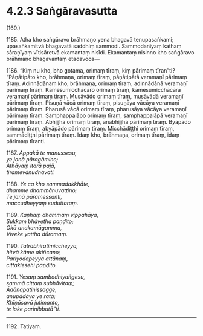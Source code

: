 

# 4.2.3 Saṅgāravasutta




(169.)

1185\. Atha kho saṅgāravo brāhmaṇo yena bhagavā tenupasaṅkami; upasaṅkamitvā bhagavatā saddhiṃ sammodi. Sammodanīyaṃ kathaṃ sāraṇīyaṃ vītisāretvā ekamantaṃ nisīdi. Ekamantaṃ nisinno kho saṅgāravo brāhmaṇo bhagavantaṃ etadavoca—

1186\. “Kiṃ nu kho, bho gotama, orimaṃ tīraṃ, kiṃ pārimaṃ tīran”ti? “Pāṇātipāto kho, brāhmaṇa, orimaṃ tīraṃ, pāṇātipātā veramaṇī pārimaṃ tīraṃ. Adinnādānaṃ kho, brāhmaṇa, orimaṃ tīraṃ, adinnādānā veramaṇī pārimaṃ tīraṃ. Kāmesumicchācāro orimaṃ tīraṃ, kāmesumicchācārā veramaṇī pārimaṃ tīraṃ. Musāvādo orimaṃ tīraṃ, musāvādā veramaṇī pārimaṃ tīraṃ. Pisuṇā vācā orimaṃ tīraṃ, pisuṇāya vācāya veramaṇī pārimaṃ tīraṃ. Pharusā vācā orimaṃ tīraṃ, pharusāya vācāya veramaṇī pārimaṃ tīraṃ. Samphappalāpo orimaṃ tīraṃ, samphappalāpā veramaṇī pārimaṃ tīraṃ. Abhijjhā orimaṃ tīraṃ, anabhijjhā pārimaṃ tīraṃ. Byāpādo orimaṃ tīraṃ, abyāpādo pārimaṃ tīraṃ. Micchādiṭṭhi orimaṃ tīraṃ, sammādiṭṭhi pārimaṃ tīraṃ. Idaṃ kho, brāhmaṇa, orimaṃ tīraṃ, idaṃ pārimaṃ tīranti.

1187\. _Appakā te manussesu,_  
_ye janā pāragāmino;_  
_Athāyaṃ itarā pajā,_  
_tīramevānudhāvati._  


1188\. _Ye ca kho sammadakkhāte,_  
_dhamme dhammānuvattino;_  
_Te janā pāramessanti,_  
_maccudheyyaṃ suduttaraṃ._  


1189\. _Kaṇhaṃ dhammaṃ vippahāya,_  
_Sukkaṃ bhāvetha paṇḍito;_  
_Okā anokamāgamma,_  
_Viveke yattha dūramaṃ._  


1190\. _Tatrābhiratimiccheyya,_  
_hitvā kāme akiñcano;_  
_Pariyodapeyya attānaṃ,_  
_cittaklesehi paṇḍito._  


1191\. _Yesaṃ sambodhiyaṅgesu,_  
_sammā cittaṃ subhāvitaṃ;_  
_Ādānapaṭinissagge,_  
_anupādāya ye ratā;_  
_Khīṇāsavā jutimanto,_  
_te loke parinibbutā”ti._  


---

1192\. Tatiyaṃ.





